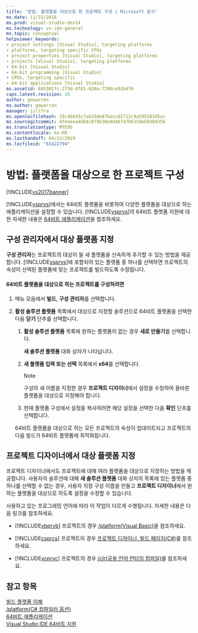 ```yaml
---
title: '방법: 플랫폼을 대상으로 한 프로젝트 구성 | Microsoft 문서'
ms.date: 11/15/2016
ms.prod: visual-studio-dev14
ms.technology: vs-ide-general
ms.topic: conceptual
helpviewer_keywords:
- project settings [Visual Studio], targeting platforms
- platforms, targeting specific CPUs
- project properties [Visual Studio], targeting platforms
- projects [Visual Studio], targeting platforms
- 64-bit [Visual Studio]
- 64-bit programming [Visual Studio]
- CPUs, targeting specific
- 64-bit applications [Visual Studio]
ms.assetid: 845302fc-273d-4f81-820a-7296ce91bd76
caps.latest.revision: 15
author: gewarren
ms.author: gewarren
manager: jillfra
ms.openlocfilehash: 33c466d3c7a619de87baccd2713c9a595283d5ac
ms.sourcegitcommit: 47eeeeadd84c879636e9d48747b615de69384356
ms.translationtype: MTE95
ms.contentlocale: ko-KR
ms.lasthandoff: 04/23/2019
ms.locfileid: "63422794"
---
```

# <a name="how-to-configure-projects-to-target-platforms"></a>방법: 플랫폼을 대상으로 한 프로젝트 구성
[!INCLUDE[vs2017banner](../includes/vs2017banner.md)]

[!INCLUDE[vsprvs](../includes/vsprvs-md.md)]에서는 64비트 플랫폼을 비롯하여 다양한 플랫폼을 대상으로 하는 애플리케이션을 설정할 수 있습니다. [!INCLUDE[vsprvs](../includes/vsprvs-md.md)]의 64비트 플랫폼 지원에 대한 자세한 내용은 [64비트 애플리케이션](http://msdn.microsoft.com/library/fd4026bc-2c3d-4b27-86dc-ec5e96018181)을 참조하세요.  
  
## <a name="targeting-platforms-with-the-configuration-manager"></a>구성 관리자에서 대상 플랫폼 지정  
 **구성 관리자**는 프로젝트의 대상이 될 새 플랫폼을 신속하게 추가할 수 있는 방법을 제공합니다. [!INCLUDE[vsprvs](../includes/vsprvs-md.md)]에 포함되어 있는 플랫폼 중 하나를 선택하면 프로젝트의 속성이 선택된 플랫폼에 맞는 프로젝트를 빌드하도록 수정됩니다.  
  
#### <a name="to-configure-a-project-to-target-a-64-bit-platform"></a>64비트 플랫폼을 대상으로 하는 프로젝트를 구성하려면  
  
1. 메뉴 모음에서 **빌드**, **구성 관리자**를 선택합니다.  
  
2. **활성 솔루션 플랫폼** 목록에서 대상으로 지정할 솔루션으로 64비트 플랫폼을 선택한 다음 **닫기** 단추를 선택합니다.  
  
   1. **활성 솔루션 플랫폼** 목록에 원하는 플랫폼이 없는 경우 **새로 만들기**를 선택합니다.  
  
        **새 솔루션 플랫폼** 대화 상자가 나타납니다.  
  
   2. **새 플랫폼 입력 또는 선택** 목록에서 **x64**를 선택합니다.  
  
       > [!NOTE]
       > 구성의 새 이름을 지정한 경우 **프로젝트 디자이너**에서 설정을 수정하여 올바른 플랫폼을 대상으로 지정해야 합니다.  
  
   3. 현재 플랫폼 구성에서 설정을 복사하려면 해당 설정을 선택한 다음 **확인** 단추를 선택합니다.  
  
   64비트 플랫폼을 대상으로 하는 모든 프로젝트의 속성이 업데이트되고 프로젝트의 다음 빌드가 64비트 플랫폼에 최적화됩니다.  
  
## <a name="targeting-platforms-in-the-project-designer"></a>프로젝트 디자이너에서 대상 플랫폼 지정  
 프로젝트 디자이너에서도 프로젝트에 대해 여러 플랫폼을 대상으로 지정하는 방법을 제공합니다. 사용자의 솔루션에 대해 **새 솔루션 플랫폼** 대화 상자의 목록에 있는 플랫폼 중 하나를 선택할 수 없는 경우, 사용자 지정 구성 이름을 만들고 **프로젝트 디자이너**에서 원하는 플랫폼을 대상으로 하도록 설정을 수정할 수 있습니다.  
  
 사용하고 있는 프로그래밍 언어에 따라 이 작업이 다르게 수행됩니다. 자세한 내용은 다음 링크를 참조하세요.  
  
- [!INCLUDE[vbprvb](../includes/vbprvb-md.md)] 프로젝트의 경우 [/platform(Visual Basic)](http://msdn.microsoft.com/library/f9bc61e6-e854-4ae1-87b9-d6244de23fd1)을 참조하세요.  
  
- [!INCLUDE[csprcs](../includes/csprcs-md.md)] 프로젝트의 경우 [프로젝트 디자이너, 빌드 페이지(C#)](../ide/reference/build-page-project-designer-csharp.md)를 참조하세요.  
  
- [!INCLUDE[vcprvc](../includes/vcprvc-md.md)] 프로젝트의 경우 [/clr(공용 언어 런타임 컴파일)](http://msdn.microsoft.com/library/fec5a8c0-40ec-484c-a213-8dec918c1d6c)를 참조하세요.  
  
## <a name="see-also"></a>참고 항목  
 [빌드 플랫폼 이해](../ide/understanding-build-platforms.md)   
 [/platform(C# 컴파일러 옵션)](http://msdn.microsoft.com/library/c290ff5e-47f4-4a85-9bb3-9c2525b0be04)   
 [64비트 애플리케이션](http://msdn.microsoft.com/library/fd4026bc-2c3d-4b27-86dc-ec5e96018181)   
 [Visual Studio IDE 64비트 지원](../ide/visual-studio-ide-64-bit-support.md)
